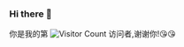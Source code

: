 ### Hi there 👋

<!--
**cuifengcn/cuifengcn** is a ✨ _special_ ✨ repository because its `README.md` (this file) appears on your GitHub profile.

Here are some ideas to get you started:

- 🔭 I’m currently working on ...
- 🌱 I’m currently learning ...
- 👯 I’m looking to collaborate on ...
- 🤔 I’m looking for help with ...
- 💬 Ask me about ...
- 📫 How to reach me: ...
- 😄 Pronouns: ...
- ⚡ Fun fact: ...
-->
你是我的第
![Visitor Count](https://profile-counter.glitch.me/2289182718/count.svg)
访问者,谢谢你!😘😘

